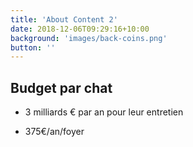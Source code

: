 ```yaml
---
title: 'About Content 2'
date: 2018-12-06T09:29:16+10:00
background: 'images/back-coins.png'
button: ''
---
```


## Budget par chat

- 3 milliards € par an pour leur entretien

- 375€/an/foyer
